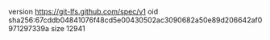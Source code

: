 version https://git-lfs.github.com/spec/v1
oid sha256:67cddb04841076f48cd5e00430502ac3090682a50e89d206642af0971297339a
size 12941
